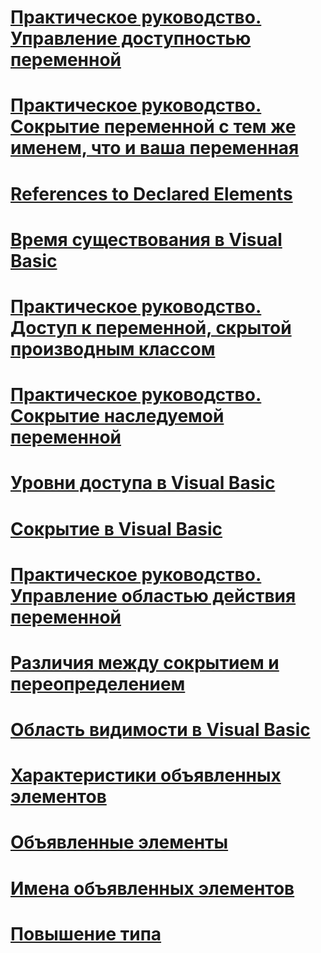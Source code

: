 # [Практическое руководство. Управление доступностью переменной](how-to-control-the-availability-of-a-variable.md)
# [Практическое руководство. Сокрытие переменной с тем же именем, что и ваша переменная](how-to-hide-a-variable-with-the-same-name-as-your-variable.md)
# [References to Declared Elements](references-to-declared-elements.md)
# [Время существования в Visual Basic](lifetime.md)
# [Практическое руководство. Доступ к переменной, скрытой производным классом](how-to-access-a-variable-hidden-by-a-derived-class.md)
# [Практическое руководство. Сокрытие наследуемой переменной](how-to-hide-an-inherited-variable.md)
# [Уровни доступа в Visual Basic](access-levels.md)
# [Сокрытие в Visual Basic](shadowing.md)
# [Практическое руководство. Управление областью действия переменной](how-to-control-the-scope-of-a-variable.md)
# [Различия между сокрытием и переопределением](differences-between-shadowing-and-overriding.md)
# [Область видимости в Visual Basic](scope.md)
# [Характеристики объявленных элементов](declared-element-characteristics.md)
# [Объявленные элементы](index.md)
# [Имена объявленных элементов](declared-element-names.md)
# [Повышение типа](type-promotion.md)
